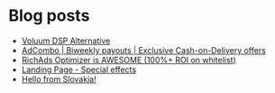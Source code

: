 # Blog posts
<!-- BLOG-POST-LIST:START -->
- [Voluum DSP Alternative](https://afflift.com/f/threads/voluum-dsp-alternative.10435/)
- [AdCombo | Biweekly payouts | Exclusive Cash-on-Delivery offers](https://afflift.com/f/threads/adcombo-biweekly-payouts-exclusive-cash-on-delivery-offers.3509/)
- [RichAds Optimizer is AWESOME &lpar;100%+ ROI on whitelist&rpar;](https://afflift.com/f/threads/richads-optimizer-is-awesome-100-roi-on-whitelist.10452/)
- [Landing Page - Special effects](https://afflift.com/f/threads/landing-page-special-effects.10453/)
- [Hello from Slovakia!](https://afflift.com/f/threads/hello-from-slovakia.10449/)
<!-- BLOG-POST-LIST:END -->

